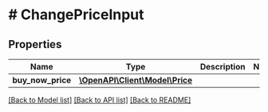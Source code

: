 # # ChangePriceInput

## Properties

Name | Type | Description | Notes
------------ | ------------- | ------------- | -------------
**buy_now_price** | [**\OpenAPI\Client\Model\Price**](Price.md) |  |

[[Back to Model list]](../../README.md#models) [[Back to API list]](../../README.md#endpoints) [[Back to README]](../../README.md)

